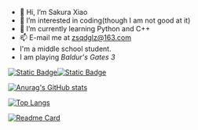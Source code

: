 - 👋 Hi, I’m Sakura Xiao
- 👀 I’m interested in coding(though I am not good at it)
- 🌱 I’m currently learning Python and C++
- 📫 E-mail me at zsqdglz@163.com
-  I'm a middle school student.
- I am playing *Baldur's Gates 3*

[![Static Badge](https://img.shields.io/badge/steam-%E4%BA%8E%E5%B7%9D%E8%88%AA%E7%BB%83%E4%B9%A030%E6%9C%88-blue)](https://steamcommunity.com/id/GLZdesteam/)[![Static Badge](https://img.shields.io/badge/steam-%E4%BA%8E%E5%B7%9D%E8%88%AA%E7%BB%83%E4%B9%A0%E4%B8%A4%E5%B9%B4%E5%8D%8A-blue)](https://steamcommunity.com/profiles/76561199348662436/)


[![Anurag's GitHub stats](https://github-readme-stats.vercel.app/api?username=glzat)](https://github.com/anuraghazra/github-readme-stats)

[![Top Langs](https://github-readme-stats.vercel.app/api/top-langs/?username=glzat&layout=pie)](https://github.com/anuraghazra/github-readme-stats)

[![Readme Card](https://github-readme-stats.vercel.app/api/pin/?username=glzat&repo=game-score)](https://github.com/anuraghazra/github-readme-stats)

<!---
glzat/glzat is a ✨ special ✨ repository because its `README.md` (this file) appears on your GitHub profile.
You can click the Preview link to take a look at your changes.
--->
